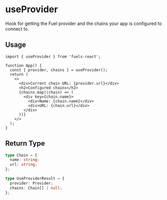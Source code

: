 # useProvider

Hook for getting the Fuel provider and the chains your app is configured to connect to.

## Usage

```tsx
import { useProvider } from 'fuels-react';

function App() {
  const { provider, chains } = useProvider();
  return (
    <>
      <div>Current chain URL: {provider.url}</div>
      <h2>Configured chains</h2>
      {chains.map((chain) => (
        <div key={chain.name}>
          <div>Name: {chain.name}</div>
          <div>URL: {chain.url}</div>
        </div>
      ))}
    </>
  );
}
```

## Return Type

```ts
type Chain = {
  name: string;
  url: string;
};

type UseProviderResult = {
  provider: Provider;
  chains: Chain[] | null;
};
```
